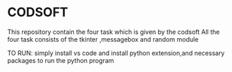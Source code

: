 # CODSOFT
This repository contain the four task which is given by the codsoft
All the four task consists of the tkinter ,messagebox and random module

TO RUN: simply install vs code and install python extension,and necessary packages to run the python program  
